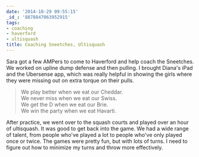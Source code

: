 ```yaml
---
date: '2014-10-29 09:55:15'
_id_: '8878847063952915'
tags:
- coaching
- haverford
- ultisquash
title: Coaching Sneetches, Ultisquash
---
```


Sara got a few AMPers to come to Haverford and help coach the Sneetches. We worked on upline dump defense and then pulling. I brought Diana's iPad and the
Ubersense app, which was really helpful in showing the girls where they were missing out on extra torque on their pulls.

> We play better when we eat our Cheddar.<br>
> We never miss when we eat our Swiss.<br>
> We get the D when we eat our Brie.<br>
> We win the party when we eat Havarti.

After practice, we went over to the squash courts and played over an hour of ultisquash. It was good to get back into the game. We had a wide range of
talent, from people who've played a lot to people who've only played once or twice. The games were pretty fun, but with lots of turns. I need to figure out
how to minimize my turns and throw more effectively.
